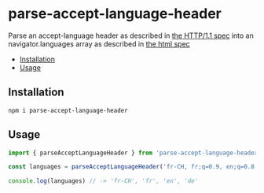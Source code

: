 # parse-accept-language-header

Parse an accept-language header as described in [the HTTP/1.1 spec](https://httpwg.org/specs/rfc7231.html#header.accept-language) into an navigator.languages array as described in [the html spec](https://html.spec.whatwg.org/multipage/system-state.html#dom-navigator-languages-dev)

* [Installation](#installation)
* [Usage](#createAsyncgenerator)

## Installation

```
npm i parse-accept-language-header
```

## Usage

```js
import { parseAcceptLanguageHeader } from 'parse-accept-language-header';

const languages = parseAcceptLanguageHeader('fr-CH, fr;q=0.9, en;q=0.8, de;q=0.7, *;q=0.5');

console.log(languages) // -> 'fr-CH', 'fr', 'en', 'de'
```
